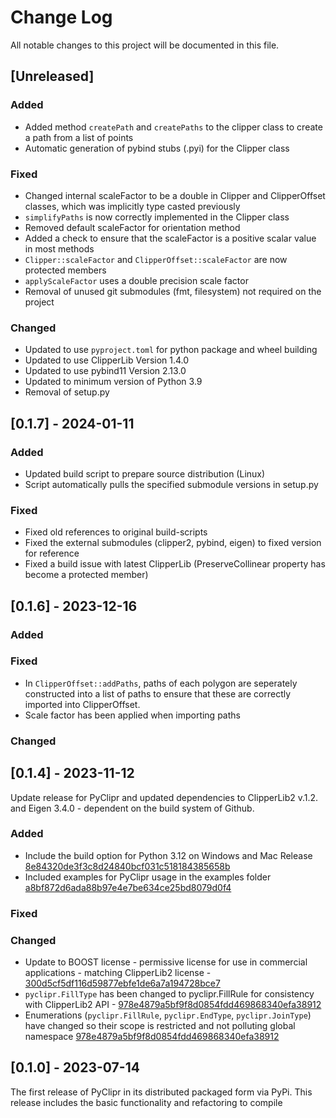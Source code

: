 
# Change Log
All notable changes to this project will be documented in this file.

## [Unreleased]

### Added
- Added method `createPath` and `createPaths` to the clipper class to create a path from a list of points
- Automatic generation of pybind stubs (.pyi) for the Clipper class

### Fixed
- Changed internal scaleFactor to be a double in Clipper and ClipperOffset classes, which was implicitly type casted previously
- `simplifyPaths` is now correctly implemented in the Clipper class
- Removed  default scaleFactor for orientation method
- Added a check to ensure that the scaleFactor is a positive scalar value in most methods
- `Clipper::scaleFactor` and `ClipperOffset::scaleFactor` are now protected members
- `applyScaleFactor` uses a double precision scale factor
- Removal of unused git submodules (fmt, filesystem) not required on the project

### Changed
- Updated to use `pyproject.toml`  for python package and wheel building
- Updated to use ClipperLib Version 1.4.0 
- Updated to use pybind11 Version 2.13.0
- Updated to minimum version of Python 3.9
- Removal of setup.py

## [0.1.7] - 2024-01-11

### Added
- Updated build script to prepare source distribution (Linux)
- Script automatically pulls the specified submodule versions in setup.py

### Fixed
- Fixed old references to original build-scripts
- Fixed the external submodules (clipper2, pybind, eigen) to fixed version for reference
- Fixed a build issue with latest ClipperLib (PreserveCollinear property has become a protected member)

## [0.1.6] - 2023-12-16

### Added

### Fixed

- In `ClipperOffset::addPaths`, paths of each polygon are seperately constructed into a list of paths to ensure that these are correctly imported into ClipperOffset.
- Scale factor has been applied when importing paths

### Changed


## [0.1.4] - 2023-11-12

Update release for PyClipr and updated dependencies to ClipperLib2 v.1.2. and Eigen 3.4.0 - dependent on
the build system of Github. 

### Added
- Include the build option for Python 3.12 on Windows and Mac Release [8e84320de3f3c8d24840bcf031c518184385658b](https://github.com/drlukeparry/pyclipr/commit/8e84320de3f3c8d24840bcf031c518184385658b)
- Included examples for PyClipr usage in the examples folder  [a8bf872d6ada88b97e4e7be634ce25bd8079d0f4](https://github.com/drlukeparry/pyclipr/commit/a8bf872d6ada88b97e4e7be634ce25bd8079d0f4)

### Fixed

### Changed
- Update to BOOST license - permissive license for use in commercial applications - matching ClipperLib2 license - [300d5cf5df116d59877ebfe1de6a7a194728bce7](https://github.com/drlukeparry/pyclipr/commit/300d5cf5df116d59877ebfe1de6a7a194728bce7)
- `pyclipr.FillType` has been changed to pyclipr.FillRule for consistency with ClipperLib2 API - [978e4879a5bf9f8d0854fdd469868340efa38912](https://github.com/drlukeparry/pyclipr/commit/978e4879a5bf9f8d0854fdd469868340efa38912)
- Enumerations (`pyclipr.FillRule`, `pyclipr.EndType`, `pyclipr.JoinType`) have changed so their scope is restricted and not polluting global namespace  [978e4879a5bf9f8d0854fdd469868340efa38912](https://github.com/drlukeparry/pyclipr/commit/978e4879a5bf9f8d0854fdd469868340efa38912)

## [0.1.0] - 2023-07-14

  The first release of PyClipr in its distributed packaged form via PyPi. This release includes the basic functionality and refactoring to compile
